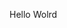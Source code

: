 Hello Wolrd










































































































































































































































































































































































































































































































































































































































































































































































































































































































































































































































































































































































































































































































































































































































































































































































































































































































































































































































































































































































































































































































































































































